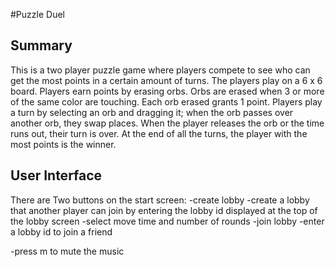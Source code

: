 #Puzzle Duel

## Summary

This is a two player puzzle game where players compete to see 
who can get the most points in a certain amount of turns. The players play on
a 6 x 6 board. Players earn points by erasing orbs. Orbs are erased when 3 or 
more of the same color are touching. Each orb erased grants 1 point. 
Players play a turn by selecting an orb and dragging it; when the orb 
passes over another orb, they swap places. When the player releases the orb or the time runs out, 
their turn is over. At the end of all the turns, the player with the most points is the winner.

## User Interface

There are Two buttons on the start screen:
-create lobby
	-create a lobby that another player can join by entering the lobby id displayed at the top of the lobby screen
	-select move time and number of rounds
-join lobby
	-enter a lobby id to join a friend

-press m to mute the music
